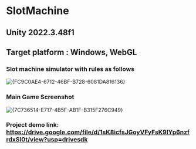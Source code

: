 # SlotMachine
## Unity 2022.3.48f1
## Target platform : Windows, WebGL
### Slot machine simulator with rules as follows
![{FC9C0AE4-6712-46BF-B728-6081DA816136}](https://github.com/user-attachments/assets/bd0afaae-098b-4593-95b1-cc100f7127e7)
### Main Game Screenshot
![{7C736514-E717-4B5F-AB1F-B315F276C949}](https://github.com/user-attachments/assets/990958e3-0175-465f-968e-50f492b9f460)
### Project demo link: https://drive.google.com/file/d/1sK8icfsJGoyVFyFsK9IYp6nzfrdxSl0t/view?usp=drivesdk

